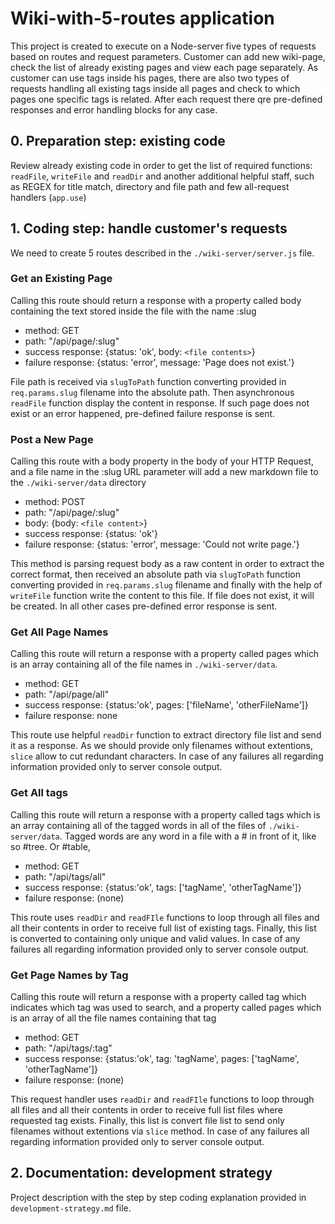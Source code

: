 # Wiki-with-5-routes application

This project is created to execute on a Node-server five types of requests based on routes and request parameters. Customer can add new wiki-page, check the list of already existing pages and view each page separately. As customer can use tags inside his pages, there are also two types of requests handling all existing tags inside all pages and check to which pages one specific tags is related. After each request there qre pre-defined responses and error handling blocks for any case.

## 0. Preparation step: existing code

Review already existing code in order to get the list of required functions: `readFile`, `writeFile` and `readDir` and another additional helpful staff, such as REGEX for title match, directory and file path and few all-request handlers (`app.use`)

## 1. Coding step: handle customer's requests

We need to create 5 routes described in the `./wiki-server/server.js` file.

### Get an Existing Page

Calling this route should return a response with a property called body containing the text stored inside the file with the name :slug

- method: GET
- path: "/api/page/:slug"
- success response: {status: 'ok', body: `<file contents>`}
- failure response: {status: 'error', message: 'Page does not exist.'}

File path is received via `slugToPath` function converting provided in `req.params.slug` filename into the absolute path. Then asynchronous `readFile` function display the content in response. If such page does not exist or an error happened, pre-defined failure response is sent.

### Post a New Page

Calling this route with a body property in the body of your HTTP Request, and a file name in the :slug URL parameter will add a new markdown file to the `./wiki-server/data` directory

- method: POST
- path: "/api/page/:slug"
- body: {body: `<file content>`}
- success response: {status: 'ok'}
- failure response: {status: 'error', message: 'Could not write page.'}

This method is parsing request body as a raw content in order to extract the correct format, then received an absolute path via `slugToPath` function converting provided in `req.params.slug` filename and finally with the help of `writeFile` function write the content to this file. If file does not exist, it will be created. In all other cases pre-defined error response is sent.

### Get All Page Names

Calling this route will return a response with a property called pages which is an array containing all of the file names in `./wiki-server/data`.

- method: GET
- path: "/api/page/all"
- success response: {status:'ok', pages: ['fileName', 'otherFileName']}
- failure response: none

This route use helpful `readDir` function to extract directory file list and send it as a response. As we should provide only filenames without extentions, `slice` allow to cut redundant characters. In case of any failures all regarding information provided only to server console output.

### Get All tags

Calling this route will return a response with a property called tags which is an array containing all of the tagged words in all of the files of `./wiki-server/data`. Tagged words are any word in a file with a # in front of it, like so #tree. Or #table,

- method: GET
- path: "/api/tags/all"
- success response: {status:'ok', tags: ['tagName', 'otherTagName']}
- failure response: (none)

This route uses `readDir` and `readFIle` functions to loop through all files and all their contents in order to receive full list of existing tags. Finally, this list is converted to containing only unique and valid values. In case of any failures all regarding information provided only to server console output.

### Get Page Names by Tag

Calling this route will return a response with a property called tag which indicates which tag was used to search, and a property called pages which is an array of all the file names containing that tag

- method: GET
- path: "/api/tags/:tag"
- success response: {status:'ok', tag: 'tagName', pages: ['tagName', 'otherTagName']}
- failure response: (none)

This request handler uses `readDir` and `readFIle` functions to loop through all files and all their contents in order to receive full list files where requested tag exists. Finally, this list is convert file list to send only filenames without extentions via `slice` method. In case of any failures all regarding information provided only to server console output.

## 2. Documentation: development strategy

Project description with the step by step coding explanation provided in `development-strategy.md` file.
